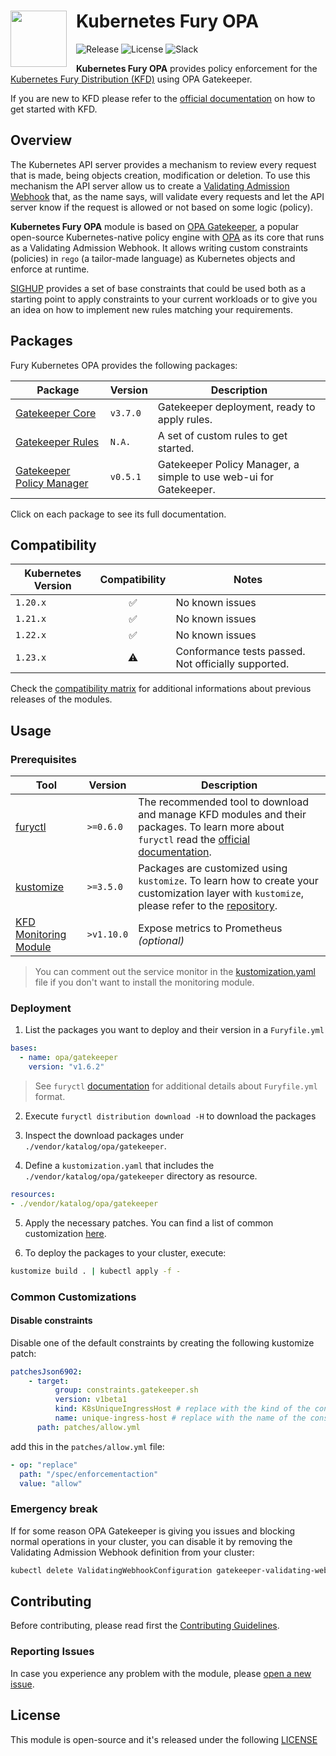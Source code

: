<h1>
    <img src="https://github.com/sighupio/fury-distribution/blob/master/docs/assets/fury-epta-white.png?raw=true" align="left" width="90" style="margin-right: 15px"/>
    Kubernetes Fury OPA
</h1>

![Release](https://img.shields.io/github/v/release/sighupio/fury-kubernetes-opa?label=Latest%20Release)
![License](https://img.shields.io/github/license/sighupio/fury-kubernetes-opa?label=License)
![Slack](https://img.shields.io/badge/slack-@kubernetes/fury-yellow.svg?logo=slack&label=Slack)

<!-- <KFD-DOCS> -->

**Kubernetes Fury OPA** provides policy enforcement for the [Kubernetes Fury Distribution (KFD)][kfd-repo] using OPA Gatekeeper.

If you are new to KFD please refer to the [official documentation][kfd-docs] on how to get started with KFD.

## Overview

The Kubernetes API server provides a mechanism to review every request that is made, being objects creation, modification or deletion. To use this mechanism the API server allow us to create a [Validating Admission Webhook][kubernetes-vaw-docs] that, as the name says, will validate every requests and let the API server know if the request is allowed or not based on some logic (policy).

**Kubernetes Fury OPA** module is based on [OPA Gatekeeper][gatekeeper-page], a popular open-source Kubernetes-native policy engine with [OPA](https://www.openpolicyagent.org/) as its core that runs as a Validating Admission Webhook. It allows writing custom constraints (policies) in `rego` (a tailor-made language) as Kubernetes objects and enforce at runtime.

[SIGHUP][sighup-page] provides a set of base constraints that could be used both as a starting point to apply constraints to your current workloads or to give you an idea on how to implement new rules matching your requirements.

## Packages

Fury Kubernetes OPA provides the following packages:

| Package                                             | Version  | Description                                                       |
|-----------------------------------------------------|----------|-------------------------------------------------------------------|
| [Gatekeeper Core](katalog/gatekeeper/core)          | `v3.7.0` | Gatekeeper deployment, ready to apply rules.                      |
| [Gatekeeper Rules](katalog/gatekeeper/rules)        | `N.A.`   | A set of custom rules to get started.                             |
| [Gatekeeper Policy Manager](katalog/gatekeeper/gpm) | `v0.5.1` | Gatekeeper Policy Manager, a simple to use web-ui for Gatekeeper. |

Click on each package to see its full documentation.

## Compatibility

| Kubernetes Version |   Compatibility    | Notes                                               |
|--------------------|:------------------:|-----------------------------------------------------|
| `1.20.x`           | :white_check_mark: | No known issues                                     |
| `1.21.x`           | :white_check_mark: | No known issues                                     |
| `1.22.x`           | :white_check_mark: | No known issues                                     |
| `1.23.x`           |     :warning:      | Conformance tests passed. Not officially supported. |

Check the [compatibility matrix][compatibility-matrix] for additional informations about previous releases of the modules.

## Usage

### Prerequisites

| Tool                                    | Version    | Description                                                                                                                                                    |
|-----------------------------------------|------------|----------------------------------------------------------------------------------------------------------------------------------------------------------------|
| [furyctl][furyctl-repo]                 | `>=0.6.0`  | The recommended tool to download and manage KFD modules and their packages. To learn more about `furyctl` read the [official documentation][furyctl-repo].     |
| [kustomize][kustomize-repo]             | `>=3.5.0`  | Packages are customized using `kustomize`. To learn how to create your customization layer with `kustomize`, please refer to the [repository][kustomize-repo]. |
| [KFD Monitoring Module][kfd-monitoring] | `>v1.10.0` | Expose metrics to Prometheus *(optional)*                                                                                                                      |

> You can comment out the service monitor in the [kustomization.yaml][core-kustomization] file if you don't want to install the monitoring module.

### Deployment

1. List the packages you want to deploy and their version in a `Furyfile.yml`

```yaml
bases:
  - name: opa/gatekeeper
    version: "v1.6.2"
```

> See `furyctl` [documentation][furyctl-repo] for additional details about `Furyfile.yml` format.

2. Execute `furyctl distribution download -H` to download the packages

3. Inspect the download packages under `./vendor/katalog/opa/gatekeeper`.

4. Define a `kustomization.yaml` that includes the `./vendor/katalog/opa/gatekeeper` directory as resource.

```yaml
resources:
- ./vendor/katalog/opa/gatekeeper
```

5. Apply the necessary patches. You can find a list of common customization [here](#common-customizations).

6. To deploy the packages to your cluster, execute:

```bash
kustomize build . | kubectl apply -f -
```

### Common Customizations

#### Disable constraints

Disable one of the default constraints by creating the following kustomize patch:

```yml
patchesJson6902:
    - target:
          group: constraints.gatekeeper.sh
          version: v1beta1
          kind: K8sUniqueIngressHost # replace with the kind of the constraint you want to disable
          name: unique-ingress-host # replace with the name of the constraint you want to disable
      path: patches/allow.yml
```

add this in the `patches/allow.yml` file:

```yml
- op: "replace"
  path: "/spec/enforcementaction"
  value: "allow"
```

### Emergency break

If for some reason OPA Gatekeeper is giving you issues and blocking normal operations in your cluster, you can disable it by removing the Validating Admission Webhook definition from your cluster:

```bash
kubectl delete ValidatingWebhookConfiguration gatekeeper-validating-webhook-configuration
```

<!-- Links -->
[gatekeeper-page]: https://github.com/open-policy-agent/gatekeeper
[kubernetes-vaw-docs]: https://kubernetes.io/docs/reference/access-authn-authz/extensible-admission-controllers/
[kfd-monitoring]: https://github.com/sighupio/fury-kubernetes-monitoring
[core-kustomization]: ./katalog/gatekeeper/core/kustomization.yaml
[furyctl-repo]: https://github.com/sighupio/furyctl
[sighup-page]: https://sighup.io
[kfd-repo]: https://github.com/sighupio/fury-distribution
[kustomize-repo]: https://github.com/kubernetes-sigs/kustomize
[kfd-docs]: https://docs.kubernetesfury.com/docs/distribution/
[compatibility-matrix]: https://github.com/sighupio/fury-kubernetes-opa/blob/master/docs/COMPATIBILITY_MATRIX.md

<!-- </KFD-DOCS> -->

<!-- <FOOTER> -->

## Contributing

Before contributing, please read first the [Contributing Guidelines](docs/CONTRIBUTING.md).

### Reporting Issues

In case you experience any problem with the module, please [open a new issue](https://github.com/sighupio/fury-kubernetes-opa/issues/new/choose).

## License

This module is open-source and it's released under the following [LICENSE](LICENSE)

<!-- </FOOTER> -->
